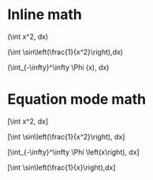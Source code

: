 # Inline math

\(\int x^2\, dx\)

\(\int \sin\left(\frac{1}{x^2}\right)\,dx\)

\(\int_{-\infty}^\infty \Phi (x)\, dx\)

# Equation mode math

\[\int x^2\,  dx\]

\[\int \sin\left(\frac{1}{x^2}\right)\, dx\]

\[\int_{-\infty}^\infty \Phi \left(x\right)\, dx\]

\[\int \sin\left(\frac{1}{x}\right)\,dx\]